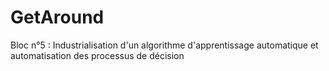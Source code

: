 # GetAround
Bloc n°5 : Industrialisation d'un algorithme d'apprentissage automatique et automatisation des processus de décision
